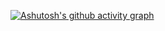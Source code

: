 [![Ashutosh's github activity graph](https://github-readme-activity-graph.cyclic.app/graph?username=hicapa&theme=github-compact)](https://github.com/ashutosh00710/github-readme-activity-graph)
